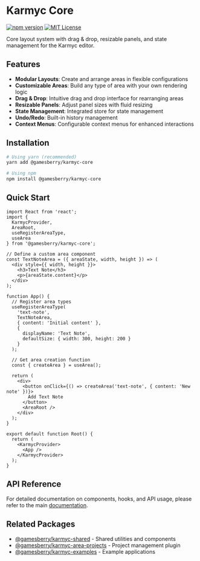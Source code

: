 # Karmyc Core

[![npm version](https://img.shields.io/npm/v/@gamesberry/karmyc-core.svg)](https://www.npmjs.com/package/@gamesberry/karmyc-core)
[![MIT License](https://img.shields.io/badge/license-MIT-blue.svg)](https://github.com/your-username/karmyc/blob/main/LICENSE)

Core layout system with drag & drop, resizable panels, and state management for the Karmyc editor.

## Features

- **Modular Layouts**: Create and arrange areas in flexible configurations
- **Customizable Areas**: Build any type of area with your own rendering logic
- **Drag & Drop**: Intuitive drag and drop interface for rearranging areas
- **Resizable Panels**: Adjust panel sizes with fluid resizing
- **State Management**: Integrated store for state management
- **Undo/Redo**: Built-in history management
- **Context Menus**: Configurable context menus for enhanced interactions

## Installation

```bash
# Using yarn (recommended)
yarn add @gamesberry/karmyc-core

# Using npm
npm install @gamesberry/karmyc-core
```

## Quick Start

```tsx
import React from 'react';
import { 
  KarmycProvider, 
  AreaRoot, 
  useRegisterAreaType, 
  useArea 
} from '@gamesberry/karmyc-core';

// Define a custom area component
const TextNoteArea = ({ areaState, width, height }) => (
  <div style={{ width, height }}>
    <h3>Text Note</h3>
    <p>{areaState.content}</p>
  </div>
);

function App() {
  // Register area types
  useRegisterAreaType(
    'text-note',
    TextNoteArea,
    { content: 'Initial content' },
    {
      displayName: 'Text Note',
      defaultSize: { width: 300, height: 200 }
    }
  );
  
  // Get area creation function
  const { createArea } = useArea();
  
  return (
    <div>
      <button onClick={() => createArea('text-note', { content: 'New note' })}>
        Add Text Note
      </button>
      <AreaRoot />
    </div>
  );
}

export default function Root() {
  return (
    <KarmycProvider>
      <App />
    </KarmycProvider>
  );
}
```

## API Reference

For detailed documentation on components, hooks, and API usage, please refer to the main [documentation](../../docs/api).

## Related Packages

- [@gamesberry/karmyc-shared](../shared) - Shared utilities and components
- [@gamesberry/karmyc-area-projects](../area-projects) - Project management plugin
- [@gamesberry/karmyc-examples](../examples) - Example applications 
